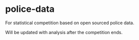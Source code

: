 # police-data
For statistical competition based on open sourced police data.

Will be updated with analysis after the competition ends.
